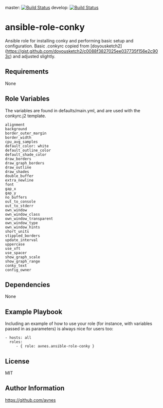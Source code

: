 master:
[![Build Status](https://travis-ci.org/avnes/ansible-role-conky.png?branch=master)](https://travis-ci.org/avnes/ansible-role-conky)
develop:
[![Build Status](https://travis-ci.org/avnes/ansible-role-conky.png?branch=develop)](https://travis-ci.org/avnes/ansible-role-conky)

ansible-role-conky
=========

Ansible role for installing conky and performing basic setup and configuration.
Basic .conkyrc copied from [doyousketch2] (https://gist.github.com/doyousketch2/c0088f3827025ee037735f156e2c903c)
and adjusted slightly.

Requirements
------------

None

Role Variables
--------------
The variables are found in defaults/main.yml, and are used with the conkyrc.j2 template.

    alignment
    background
    border_outer_margin
    border_width
    cpu_avg_samples
    default_color: white
    default_outline_color
    default_shade_color
    draw_borders
    draw_graph_borders
    draw_outline
    draw_shades
    double_buffer
    extra_newline
    font
    gap_x
    gap_y
    no_buffers
    out_to_console
    out_to_stderr
    own_window
    own_window_class
    own_window_transparent
    own_window_type
    own_window_hints
    short_units
    stippled_borders
    update_interval
    uppercase
    use_xft
    use_spacer
    show_graph_scale
    show_graph_range
    conky_text
    config_owner

Dependencies
------------

None

Example Playbook
----------------

Including an example of how to use your role (for instance, with variables passed in as parameters) is always nice for users too:

    - hosts: all
      roles:
         - { role: avnes.ansible-role-conky }

License
-------

MIT

Author Information
------------------

https://github.com/avnes
